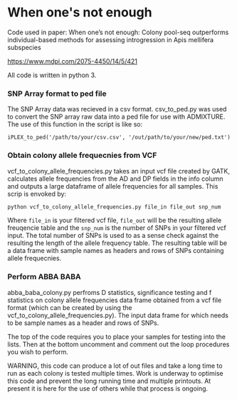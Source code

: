 # When one's not enough
Code used in paper:  When one’s not enough: Colony pool-seq outperforms individual-based methods for assessing introgression in Apis mellifera subspecies

https://www.mdpi.com/2075-4450/14/5/421 

All code is written in python 3.

### SNP Array format to ped file
The SNP Array data was recieved in a csv format. csv_to_ped.py was used to convert the SNP array raw data into a ped file for use with ADMIXTURE. The use of this function in the script is like so:

```
iPLEX_to_ped('/path/to/your/csv.csv', '/out/path/to/your/new/ped.txt')
```

### Obtain colony allele frequecnies from VCF

vcf_to_colony_allele_frequencies.py takes an input vcf file created by GATK, calculates allele frequencies from the AD and DP fields in the info column and outputs a large dataframe of allele frequencies for all samples. This scrip is envoked by:
```bash
python vcf_to_colony_allele_frequencies.py file_in file_out snp_num
```
Where ```file_in``` is your filtered vcf file, ```file_out``` will be the resulting allele freuqencie table and the ```snp_num``` is the number of SNPs in your filtered vcf input. The total number of SNPs is used to as a sense check against the resulting the length of the allele frequency table. The resulting table will be a data frame with sample names as headers and rows of SNPs containing allele frequecnies.

### Perform ABBA BABA

abba_baba_colony.py perfroms D statistics, significance testing and f statistics on colony allele frequencies data frame obtained from a vcf file format (which can be created by using the vcf_to_colony_allele_frequencies.py). The input data frame for which needs to be sample names as a header and rows of SNPs.

The top of the code requires you to place your samples for testing into the lists. Then at the bottom uncomment and comment out the loop procedures you wish to perform. 

WARNING, this code can produce a lot of out files and take a long time to run as each colony is tested multiple times. Work is underway to optimise this code and prevent the long running time and multiple printouts. At present it is here for the use of others while that process is ongoing. 
